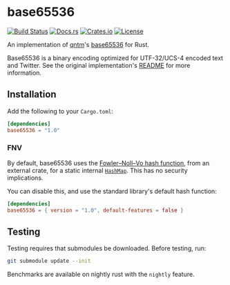 # base65536
[![Build Status](https://travis-ci.org/nuew/base65536.svg?branch=master)][travis]
[![Docs.rs](https://docs.rs/base65536/badge.svg)][docs]
[![Crates.io](https://img.shields.io/crates/v/base65536.svg)][cargo]
[![License](https://img.shields.io/github/license/nuew/base65536.svg)][license]

An implementation of [qntm]'s [base65536][qntmbase65536] for Rust.

Base65536 is a binary encoding optimized for UTF-32/UCS-4 encoded text and Twitter.
See the original implementation's [README] for more information.

## Installation

Add the following to your `Cargo.toml`:

```toml
[dependencies]
base65536 = "1.0"
```

### FNV

By default, base65536 uses the [Fowler–Noll–Vo hash function][fnv], from an
external crate, for a static internal [`HashMap`].
This has no security implications.

You can disable this, and use the standard library's default hash function:

```toml
[dependencies]
base65536 = { version = "1.0", default-features = false }
```

## Testing
Testing requires that submodules be downloaded. Before testing, run:

```sh
git submodule update --init
```

Benchmarks are available on nightly rust with the `nightly` feature.

[`HashMap`]: https://doc.rust-lang.org/std/collections/struct.HashMap.html
[cargo]: https://crates.io/crates/base65536
[docs]: https://docs.rs/base65536/
[fnv]: https://crates.io/crates/fnv
[license]: https://github.com/nuew/base65536/blob/master/LICENSE
[README]: https://github.com/qntm/base65536/blob/master/README.md
[travis]: https://travis-ci.org/nuew/base65536
[qntm]: https://qntm.org/
[qntmbase65536]: https://github.com/qntm/base65536
